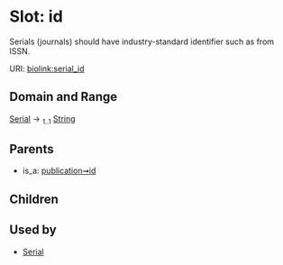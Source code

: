 
# Slot: id


Serials (journals) should have industry-standard identifier such as from ISSN.

URI: [biolink:serial_id](https://w3id.org/biolink/vocab/serial_id)


## Domain and Range

[Serial](Serial.md) &#8594;  <sub>1..1</sub> [String](types/String.md)

## Parents

 *  is_a: [publication➞id](publication_id.md)

## Children


## Used by

 * [Serial](Serial.md)
